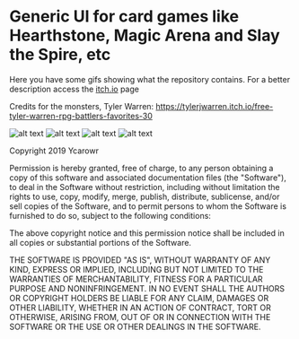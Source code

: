 # Generic UI for card games like Hearthstone, Magic Arena and Slay the Spire, etc
Here you have some gifs showing what the repository contains.
For a better description access the [itch.io](https://ycarowr.itch.io/cardgameui) page

Credits for the monsters, Tyler Warren: https://tylerjwarren.itch.io/free-tyler-warren-rpg-battlers-favorites-30

![alt text](https://github.com/ycarowr/UiCard/blob/master/Assets/Textures/Ui%20Card%20Gifs/v1.1/draw_and_hover.gif)
![alt text](https://github.com/ycarowr/UiCard/blob/master/Assets/Textures/Ui%20Card%20Gifs/v1.1/hand_params.gif)
![alt text](https://github.com/ycarowr/UiCard/blob/master/Assets/Textures/Ui%20Card%20Gifs/v1.1/draw_play.gif)
![alt text](https://github.com/ycarowr/UiCard/blob/master/Assets/Textures/Ui%20Card%20Gifs/v1.1/zones.gif)



Copyright 2019 Ycarowr

Permission is hereby granted, free of charge, to any person obtaining a copy of this software and associated documentation files (the "Software"), to deal in the Software without restriction, including without limitation the rights to use, copy, modify, merge, publish, distribute, sublicense, and/or sell copies of the Software, and to permit persons to whom the Software is furnished to do so, subject to the following conditions:

The above copyright notice and this permission notice shall be included in all copies or substantial portions of the Software.

THE SOFTWARE IS PROVIDED "AS IS", WITHOUT WARRANTY OF ANY KIND, EXPRESS OR IMPLIED, INCLUDING BUT NOT LIMITED TO THE WARRANTIES OF MERCHANTABILITY, FITNESS FOR A PARTICULAR PURPOSE AND NONINFRINGEMENT. IN NO EVENT SHALL THE AUTHORS OR COPYRIGHT HOLDERS BE LIABLE FOR ANY CLAIM, DAMAGES OR OTHER LIABILITY, WHETHER IN AN ACTION OF CONTRACT, TORT OR OTHERWISE, ARISING FROM, OUT OF OR IN CONNECTION WITH THE SOFTWARE OR THE USE OR OTHER DEALINGS IN THE SOFTWARE.
